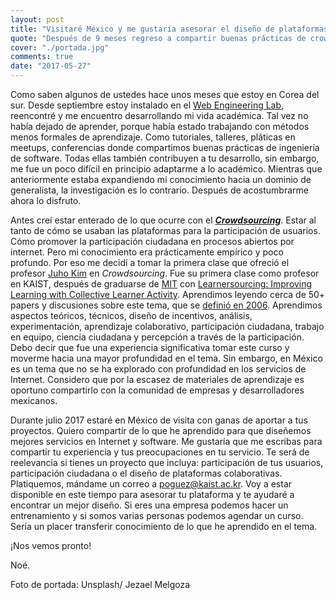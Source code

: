 ```yaml
---
layout: post
title: "Visitaré México y me gustaría asesorar el diseño de plataformas colaborativas en Internet"
quote: "Después de 9 meses regreso a compartir buenas prácticas de crowdsourcing"
cover: "./portada.jpg"
comments: true
date: "2017-05-27"
---
```


Como saben algunos de ustedes hace unos meses que estoy en Corea del sur.
Desde septiembre estoy instalado en el [Web Engineering Lab](http://webeng.kaist.ac.kr), reencontré y me encuentro desarrollando mi vida académica.
Tal vez no había dejado de aprender, porque había estado trabajando con métodos menos formales de aprendizaje.
Como tutoriales, talleres, pláticas en meetups, conferencias donde compartimos buenas prácticas de ingeniería de software. 
Todas ellas también contribuyen a tu desarrollo, sin embargo, me fue un poco difícil en principio adaptarme a lo académico.
Mientras que anteriormente estaba expandiendo mi conocimiento hacia un dominio de generalista, 
la investigación es lo contrario. Después de acostumbrarme ahora lo disfruto.

Antes creí estar enterado de lo que ocurre con el [_**Crowdsourcing**_](https://www.wired.com/2006/06/crowds/).
Estar al tanto de cómo se usaban las plataformas para la participación de usuarios.
Cómo promover la participación ciudadana en procesos abiertos por internet.
Pero mi conocimiento era prácticamente empírico y poco profundo.
Por eso me decidí a tomar la primera clase que ofreció el profesor [Juho Kim](http://juhokim.com) en _Crowdsourcing_.
Fue su primera clase como profesor en KAIST, después de graduarse de [MIT](http://mit.edu) con 
[Learnersourcing: Improving Learning with Collective Learner Activity](https://dspace.mit.edu/handle/1721.1/101464).
Aprendimos leyendo cerca de 50+ papers y discusiones sobre este tema, que se [definió en 2006](https://www.wired.com/2006/06/crowds/). 
Aprendimos aspectos teóricos, técnicos, diseño de incentivos, análisis, experimentación, aprendizaje
colaborativo, participación ciudadana, trabajo en equipo, ciencia ciudadana y percepción a través de la participación.
Debo decir que fue una experiencia significativa tomar este curso y moverme hacia una mayor profundidad en el tema. 
Sin embargo, en México es un tema que no se ha explorado con profundidad en los servicios de Internet.
Considero que por la escasez de materiales de aprendizaje es oportuno compartirlo con la comunidad  de empresas 
y desarrolladores mexicanos.
 
Durante julio 2017 estaré en México de visita con ganas de aportar a tus proyectos. 
Quiero compartir de lo que he aprendido para que diseñemos mejores servicios en Internet y software.
Me gustaría que me escribas para compartir tu experiencia y tus preocupaciones en tu servicio.
Te será de reelevancia si tienes un proyecto que incluya: participación de tus usuarios, participación ciudadana
o el diseño de plataformas colaborativas.
Platiquemos, mándame un correo a [poguez@kaist.ac.kr](mailto:poguez@kaist.ac.kr). 
Voy a estar disponible en este tiempo para asesorar tu plataforma y te ayudaré a encontrar un mejor diseño. 
Si eres una empresa podemos hacer un entrenamiento y si somos varias personas podemos agendar un curso. 
Sería un placer transferir conocimiento de lo que he aprendido en el tema.


¡Nos vemos pronto!

Noé.


Foto de portada: Unsplash/ Jezael Melgoza